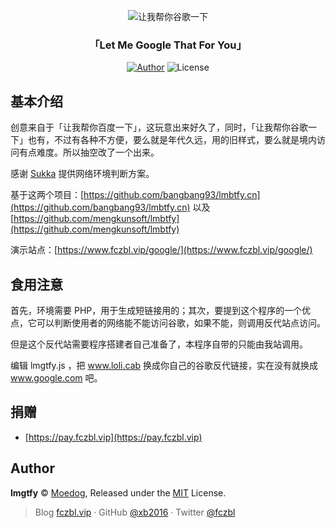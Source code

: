 <p align="center">
<img src="https://img.fczbl.vip/images/2019/06/25/lmgtfy.png" alt="让我帮你谷歌一下">
</p>

<h3 align="center"> 「Let Me Google That For You」</h3>

<p align="center">
<a href="https://www.fczbl.vip"><img alt="Author" src="https://img.shields.io/badge/Author-Moedog-blue.svg?style=flat-square"></a>
<img alt="License" src="https://img.shields.io/github/license/xb2016/lmgtfy.svg?style=flat-square"/>
</p>

## 基本介绍

创意来自于「让我帮你百度一下」，这玩意出来好久了，同时，「让我帮你谷歌一下」也有，不过有各种不方便，要么就是年代久远，用的旧样式，要么就是境内访问有点难度。所以抽空改了一个出来。

感谢 [Sukka](https://github.com/SukkaW) 提供网络环境判断方案。

基于这两个项目：[https://github.com/bangbang93/lmbtfy.cn](https://github.com/bangbang93/lmbtfy.cn) 以及 [https://github.com/mengkunsoft/lmbtfy](https://github.com/mengkunsoft/lmbtfy)

演示站点：[https://www.fczbl.vip/google/](https://www.fczbl.vip/google/)

## 食用注意

首先，环境需要 PHP，用于生成短链接用的；其次，要提到这个程序的一个优点，它可以判断使用者的网络能不能访问谷歌，如果不能，则调用反代站点访问。

但是这个反代站需要程序搭建者自己准备了，本程序自带的只能由我站调用。

编辑 lmgtfy.js ，把 www.loli.cab 换成你自己的谷歌反代链接，实在没有就换成 www.google.com 吧。

## 捐赠

- [https://pay.fczbl.vip](https://pay.fczbl.vip)

## Author

**lmgtfy** © [Moedog](https://github.com/xb2016), Released under the [MIT](./LICENSE) License.<br>

> Blog [fczbl.vip](https://www.fczbl.vip) · GitHub [@xb2016](https://github.com/xb2016) · Twitter [@fczbl](https://twitter.com/fczbl)